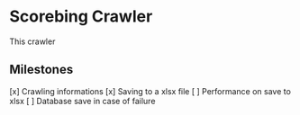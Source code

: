 # Scorebing Crawler

This crawler 

## Milestones

[x] Crawling informations
[x] Saving to a xlsx file
[ ] Performance on save to xlsx
[ ] Database save in case of failure
